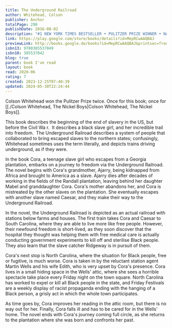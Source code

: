 ```yaml
---
title: The Underground Railroad
author: Whitehead, Colson
publisher: Anchor
totalPage: 298
publishDate: 2016-08-02
description: "#1 NEW YORK TIMES BESTSELLER • PULITZER PRIZE WINNER • NATIONAL BOOK AWARD WINNER • &quot;An American masterpiece&quot; (NPR) that chronicles a young slave's adventures as she makes a desperate bid for freedom in the antebellum South. • The basis for the acclaimed original Amazon Prime Video series directed by Barry Jenkins. Cora is a slave on a cotton plantation in Georgia. An outcast even among her fellow Africans, she is on the cusp of womanhood—where greater pain awaits. And so when Caesar, a slave who has recently arrived from Virginia, urges her to join him on the Underground Railroad, she seizes the opportunity and escapes with him. In Colson Whitehead's ingenious conception, the Underground Railroad is no mere metaphor: engineers and conductors operate a secret network of actual tracks and tunnels beneath the Southern soil. Cora embarks on a harrowing flight from one state to the next, encountering, like Gulliver, strange yet familiar iterations of her own world at each stop. As Whitehead brilliantly re-creates the terrors of the antebellum era, he weaves in the saga of our nation, from the brutal abduction of Africans to the unfulfilled promises of the present day. The Underground Railroad is both the gripping tale of one woman's will to escape the horrors of bondage—and a powerful meditation on the history we all share. Look for Colson Whitehead’s new novel, Crook Manifesto, coming soon!"
link: https://play.google.com/store/books/details?id=MepRCwAAQBAJ
previewLink: http://books.google.de/books?id=MepRCwAAQBAJ&printsec=frontcover&dq=the+underground+railroad&hl=&as_pt=BOOKS&cd=4&source=gbs_api
isbn13: 9780385537049
isbn10: 385537042
blog: true
parent: book I've read
layout: book
read: 2020-06
rating: 7
created: 2023-12-25T07:40:39
updated: 2024-05-30T22:24:44
---
```


Colson Whitehead won the Pulitzer Prize twice. Once for this book; once for [[./Colson Whitehead, The Nickel Boys|Colson Whitehead, The Nickel Boys]].

This book describes the beginning of the end of slavery in the US, but before the Civil Wa
r.  It describes a black slave girl, and her incredible trail into freedom.  The Underground Railroad describes a system of people that collaborated to bring escaped slaves to the northern states; confusingly, Whitehead sometimes uses the term literally, and depicts trains driving underground, as if they were.

In the book Cora, a teenage slave girl who escapes from a Georgia plantation, embarks on a journey to freedom via the Underground Railroad. The novel begins with Cora's grandmother, Ajarry, being kidnapped from Africa and brought to America as a slave. Ajarry dies after decades of working in the fields of the Randall plantation, leaving behind her daughter Mabel and granddaughter Cora. Cora's mother abandons her, and Cora is mistreated by the other slaves on the plantation. She eventually escapes with another slave named Caesar, and they make their way to the Underground Railroad.

In the novel, the Underground Railroad is depicted as an actual railroad with stations below farms and houses. The first train takes Cora and Caesar to South Carolina, where they are able to live more like free people. However, their newfound freedom is short-lived, as they soon discover that the hospital they thought was helping them with free medical care is actually conducting government experiments to kill off and sterilise Black people. They also learn that the slave catcher Ridgeway is in pursuit of them.

Cora's next stop is North Carolina, where the situation for Black people, free or fugitive, is much worse. Cora is taken in by the reluctant station agent Martin Wells and his wife Edith, who is very upset by Cora's presence. Cora lives in a small hiding space in the Wells' attic, where she sees a horrible spectacle take place every Friday night on the town square. North Carolina has worked to expel or kill all Black people in the state, and Friday Festivals are a weekly display of racist propaganda ending with the hanging of a Black person, a grisly act in which the whole town participates.

As time goes by, Cora improves her reading in the attic room, but there is no way out for her. Finally, Cora falls ill and has to be cared for in the Wells' home. The novel ends with Cora's journey coming full circle, as she returns to the plantation where she was born and confronts her past.